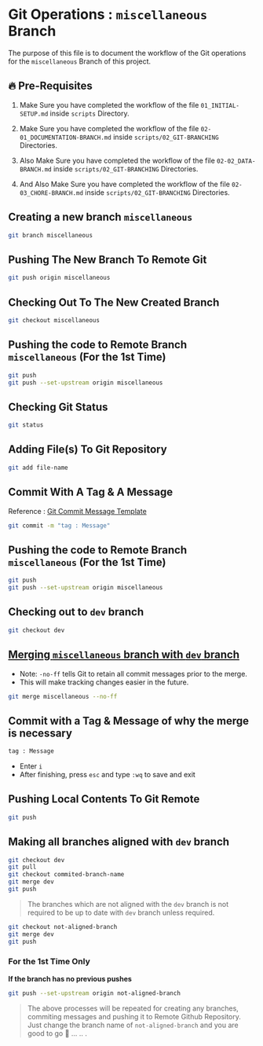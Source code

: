 # Git Operations : `miscellaneous` Branch

The purpose of this file is to document the workflow of the Git operations for the `miscellaneous` Branch of this project.

## 🔥 Pre-Requisites

1. Make Sure you have completed the workflow of the file `01_INITIAL-SETUP.md` inside `scripts` Directory.

2. Make Sure you have completed the workflow of the file `02-01_DOCUMENTATION-BRANCH.md` inside `scripts/02_GIT-BRANCHING` Directories.

3. Also Make Sure you have completed the workflow of the file `02-02_DATA-BRANCH.md` inside `scripts/02_GIT-BRANCHING` Directories.

4. And Also Make Sure you have completed the workflow of the file `02-03_CHORE-BRANCH.md` inside `scripts/02_GIT-BRANCHING` Directories.

## Creating a new branch `miscellaneous`

```sh
git branch miscellaneous
```

## Pushing The New Branch To Remote Git

```sh
git push origin miscellaneous
```

## Checking Out To The New Created Branch

```sh
git checkout miscellaneous
```

## Pushing the code to Remote Branch `miscellaneous` (For the 1st Time)

```sh
git push
git push --set-upstream origin miscellaneous
```

## Checking Git Status

```sh
git status
```

## Adding File(s) To Git Repository

```sh
git add file-name
```

## Commit With A Tag & A Message

Reference : [Git Commit Message Template](../../GIT-COMMIT-TEMPLATE.md)

```sh
git commit -m "tag : Message"
```

## Pushing the code to Remote Branch `miscellaneous` (For the 1st Time)

```sh
git push
git push --set-upstream origin miscellaneous
```

## Checking out to `dev` branch

```sh
git checkout dev
```

## <ins>Merging `miscellaneous` branch with `dev` branch</ins>

- Note: `-no-ff` tells Git to retain all commit messages prior to the merge.
- This will make tracking changes easier in the future.

```sh
git merge miscellaneous --no-ff
```

## Commit with a Tag & Message of why the merge is necessary

```sh
tag : Message
```

- Enter `i`
- After finishing, press `esc` and type `:wq` to save and exit

## Pushing Local Contents To Git Remote

```sh
git push
```

## Making all branches aligned with `dev` branch

```sh
git checkout dev
git pull
git checkout commited-branch-name
git merge dev
git push
```

> The branches which are not aligned with the `dev` branch is not required to be up to date with `dev` branch unless required.

```sh
git checkout not-aligned-branch
git merge dev
git push
```

### For the 1st Time Only
<b>If the branch has no previous pushes</b>

```sh
git push --set-upstream origin not-aligned-branch
```

> The above processes will be repeated for creating any branches, commiting messages and pushing it to Remote Github Repository. Just change the branch name of `not-aligned-branch` and you are good to go 🚀 ... .. .